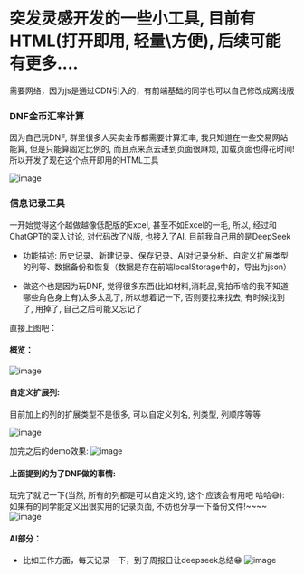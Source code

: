 # 突发灵感开发的一些小工具, 目前有HTML(打开即用, 轻量\方便), 后续可能有更多....
需要网络，因为js是通过CDN引入的，有前端基础的同学也可以自己修改成离线版
### DNF金币汇率计算

  因为自己玩DNF, 群里很多人买卖金币都需要计算汇率, 我只知道在一些交易网站能算, 但是只能算固定比例的, 而且点来点去进到页面很麻烦, 加载页面也得花时间!
  所以开发了现在这个点开即用的HTML工具

![image](https://github.com/user-attachments/assets/1c856ba8-58d5-48d7-9fee-4c0a7e81291b)


### 信息记录工具
一开始觉得这个越做越像低配版的Excel, 甚至不如Excel的一毛, 所以, 经过和ChatGPT的深入讨论, 对代码改了N版, 也接入了AI, 目前我自己用的是DeepSeek

- 功能描述: 历史记录、新建记录、保存记录、AI对记录分析、自定义扩展类型的列等、数据备份和恢复（数据是存在前端localStorage中的，导出为json）

- 做这个也是因为玩DNF, 觉得很多东西(比如材料,消耗品,竞拍币啥的我不知道哪些角色身上有)太多太乱了, 所以想着记一下, 否则要找来找去, 有时候找到了, 用掉了, 自己之后可能又忘记了

直接上图吧：
#### 概览：
![image](https://github.com/user-attachments/assets/62939b4a-a585-49b9-a3dd-0176aff8f2b6)

#### 自定义扩展列:
目前加上的列的扩展类型不是很多, 可以自定义列名, 列类型, 列顺序等等

![image](https://github.com/user-attachments/assets/045f72b5-61db-44b8-a65d-3db557b6d083)



加完之后的demo效果:
![image](https://github.com/user-attachments/assets/8604c828-a844-43e1-a764-4f073ae40fd1)



#### 上面提到的为了DNF做的事情:
玩完了就记一下(当然, 所有的列都是可以自定义的, 这个 应该会有用吧 哈哈😅):
如果有的同学能定义出很实用的记录页面, 不妨也分享一下备份文件!~~~~
![image](https://github.com/user-attachments/assets/b994778f-c0df-4a8d-9659-09c4eefa8c37)


#### AI部分：
- 比如工作方面，每天记录一下，到了周报日让deepseek总结😁
![image](https://github.com/user-attachments/assets/a3ff5306-8cc5-44f8-8796-21042f2bdba8)
